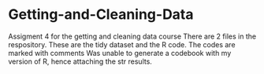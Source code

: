 # Getting-and-Cleaning-Data
Assigment 4 for the getting and cleaning data course
There are 2 files in the respository. These are the tidy dataset and the R code. 
The codes are marked with comments
Was unable to generate a codebook with my version of R, hence attaching the str results.
